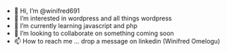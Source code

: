 - 👋 Hi, I’m @winifred691
- 👀 I’m interested in wordpress and all things wordpress
- 🌱 I’m currently learning javascript and php
- 💞️ I’m looking to collaborate on something coming soon
- 📫 How to reach me ... drop a message on linkedin (Winifred Omelogu)

<!---
winifred691/winifred691 is a ✨ special ✨ repository because its `README.md` (this file) appears on your GitHub profile.
You can click the Preview link to take a look at your changes.
--->
